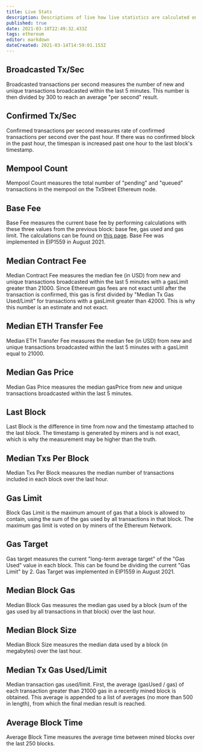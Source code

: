 ```yaml
---
title: Live Stats
description: Descriptions of live how live statistics are calculated on TxStreet.
published: true
date: 2021-03-18T22:49:32.433Z
tags: ethereum
editor: markdown
dateCreated: 2021-03-14T14:59:01.153Z
---
```


## Broadcasted Tx/Sec

Broadcasted transactions per second measures the number of new and unique transactions broadcasted within the last 5 minutes. This number is then divided by 300 to reach an average "per second" result.

## Confirmed Tx/Sec

Confirmed transactions per second measures rate of confirmed transactions per second over the past hour. If there was no confirmed block in the past hour, the timespan is increased past one hour to the last block's timestamp.

## Mempool Count

Mempool Count measures the total number of "pending" and "queued" transactions in the mempool on the TxStreet Ethereum node.

## Base Fee

Base Fee measures the current base fee by performing calculations with these three values from the previous block: base fee, gas used and gas limit. The calculations can be found on [this page](https://github.com/ethereum/EIPs/blob/master/EIPS/eip-1559.md). Base Fee was implemented in EIP1559 in August 2021.

## Median Contract Fee

Median Contract Fee measures the median fee (in USD) from new and unique transactions broadcasted within the last 5 minutes with a gasLimit greater than 21000. Since Ethereum gas fees are not exact until after the transaction is confirmed, this gas is first divided by "Median Tx Gas Used/Limit" for transactions with a gasLimit greater than 42000. This is why this number is an estimate and not exact.

## Median ETH Transfer Fee

Median ETH Transfer Fee measures the median fee (in USD) from new and unique transactions broadcasted within the last 5 minutes with a gasLimit equal to 21000.

## Median Gas Price

Median Gas Price measures the median gasPrice from new and unique transactions broadcasted within the last 5 minutes.

## Last Block

Last Block is the difference in time from now and the timestamp attached to the last block. The timestamp is generated by miners and is not exact, which is why the measurement may be higher than the truth.

## Median Txs Per Block

Median Txs Per Block measures the median number of transactions included in each block over the last hour.

## Gas Limit

Block Gas Limit is the maximum amount of gas that a block is allowed to contain, using the sum of the gas used by all transactions in that block. The maximum gas limit is voted on by miners of the Ethereum Network.

## Gas Target

Gas target measures the current "long-term average target" of the "Gas Used" value in each block. This can be found be dividing the current "Gas Limit" by 2. Gas Target was implemented in EIP1559 in August 2021.

## Median Block Gas

Median Block Gas measures the median gas used by a block (sum of the gas used by all transactions in that block) over the last hour.

## Median Block Size

Median Block Size measures the median data used by a block (in megabytes) over the last hour.

## Median Tx Gas Used/Limit

Median transaction gas used/limit. First, the average (gasUsed / gas) of each transaction greater than 21000 gas in a recently mined block is obtained. This average is appended to a list of averages (no more than 500 in length), from which the final median result is reached.

## Average Block Time

Average Block Time measures the average time between mined blocks over the last 250 blocks.